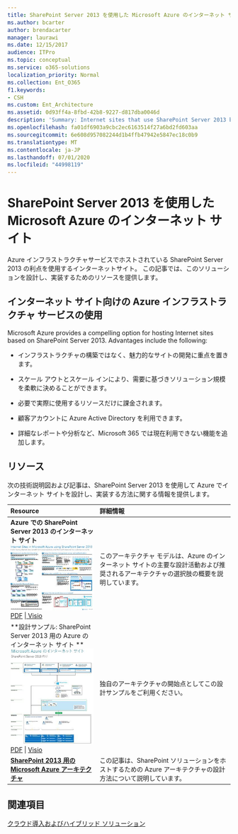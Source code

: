 ```yaml
---
title: SharePoint Server 2013 を使用した Microsoft Azure のインターネット サイト
ms.author: bcarter
author: brendacarter
manager: laurawi
ms.date: 12/15/2017
audience: ITPro
ms.topic: conceptual
ms.service: o365-solutions
localization_priority: Normal
ms.collection: Ent_O365
f1.keywords:
- CSH
ms.custom: Ent_Architecture
ms.assetid: 0d93ff4a-8fbd-42b8-9227-d817dba0046d
description: 'Summary: Internet sites that use SharePoint Server 2013 benefit by being hosted in Azure Infrastructure Services. This article provides resources for designing and implementing this solution.'
ms.openlocfilehash: fa01df6903a9cbc2ec6163514f27a6bd2fd603aa
ms.sourcegitcommit: 6e608d957082244d1b4ffb47942e5847ec18c0b9
ms.translationtype: MT
ms.contentlocale: ja-JP
ms.lasthandoff: 07/01/2020
ms.locfileid: "44998119"
---
```

# <a name="internet-sites-in-microsoft-azure-using-sharepoint-server-2013"></a>SharePoint Server 2013 を使用した Microsoft Azure のインターネット サイト

 Azure インフラストラクチャサービスでホストされている SharePoint Server 2013 の利点を使用するインターネットサイト。 この記事では、このソリューションを設計し、実装するためのリソースを提供します。
  
## <a name="using-azure-infrastructure-services-for-internet-sites"></a>インターネット サイト向けの Azure インフラストラクチャ サービスの使用

Microsoft Azure provides a compelling option for hosting Internet sites based on SharePoint Server 2013. Advantages include the following:
  
- インフラストラクチャの構築ではなく、魅力的なサイトの開発に重点を置きます。
    
- スケール アウトとスケール インにより、需要に基づきソリューション規模を柔軟に決めることができます。
    
- 必要で実際に使用するリソースだけに課金されます。
    
- 顧客アカウントに Azure Active Directory を利用できます。
    
- 詳細なレポートや分析など、Microsoft 365 では現在利用できない機能を追加します。
    
## <a name="resources"></a>リソース

次の技術説明図および記事は、SharePoint Server 2013 を使用して Azure でインターネット サイトを設計し、実装する方法に関する情報を提供します。
  
|**Resource**|**詳細情報**|
|:-----|:-----|
|**Azure での SharePoint Server 2013 のインターネット サイト** <br/> [![SharePoint を使用した Azure のインターネット サイトのイメージ](media/MS-AZ-SPInternetSites.jpg)          ](https://go.microsoft.com/fwlink/p/?LinkId=392552) <br/> [PDF](https://go.microsoft.com/fwlink/p/?LinkId=392552) \|[          ](https://go.microsoft.com/fwlink/p/?LinkId=392551) [Visio](https://go.microsoft.com/fwlink/p/?LinkId=392551)   <br/> |このアーキテクチャ モデルは、Azure のインターネット サイトの主要な設計活動および推奨されるアーキテクチャの選択肢の概要を説明しています。  <br/> |
|**設計サンプル: SharePoint Server 2013 用の Azure のインターネット サイト ** <br/> [![デザイン サンプルの図:SharePoint 2013 用の Microsoft Azure のインターネット サイト](media/MS-AZ-InternetSitesDesignSample.jpg)          ](https://go.microsoft.com/fwlink/p/?LinkId=392549) <br/> [PDF](https://go.microsoft.com/fwlink/p/?LinkId=392549)  \| [Visio](https://go.microsoft.com/fwlink/p/?LinkId=392548) <br/> |独自のアーキテクチャの開始点としてこの設計サンプルをご利用ください。  <br/> |
|**[SharePoint 2013 用の Microsoft Azure アーキテクチャ](microsoft-azure-architectures-for-sharepoint-2013.md)** <br/> |この記事は、SharePoint ソリューションをホストするための Azure アーキテクチャの設計方法について説明しています。  <br/> |

## <a name="see-also"></a>関連項目

[クラウド導入およびハイブリッド ソリューション](cloud-adoption-and-hybrid-solutions.yml)



